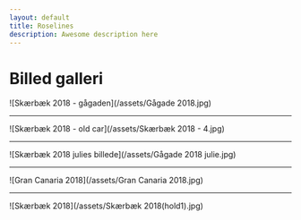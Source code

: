 ```yaml
---
layout: default
title: Roselines
description: Awesome description here
---
```




# **Billed galleri**

![Skærbæk 2018 - gågaden](/assets/Gågade 2018.jpg)

---

![Skærbæk 2018 - old car](/assets/Skærbæk 2018 - 4.jpg)

---

![Skærbæk 2018 julies billede](/assets/Gågade 2018 julie.jpg)

---

![Gran Canaria 2018](/assets/Gran Canaria 2018.jpg)

---

![Skærbæk 2018](/assets/Skærbæk 2018(hold1).jpg)
